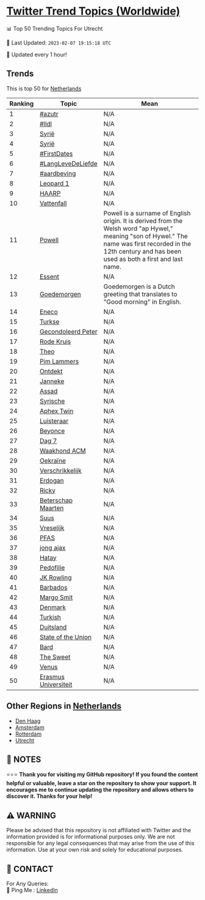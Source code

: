 [Twitter Trend Topics (Worldwide)](https://github.com/ErcinDedeoglu/Twitter-Trend-Topics)
==========


📊 Top 50 Trending Topics For Utrecht

📆 Last Updated: `2023-02-07 19:15:18 UTC`

🔧 Updated every 1 hour!


## Trends

This is top 50 for [Netherlands](</Netherlands>)

| Ranking | Topic | Mean |
| ------- | ------------ | ------------ |
| 1 | [#azutr](http://twitter.com/search?q=%23azutr) | N/A |
| 2 | [#lldl](http://twitter.com/search?q=%23lldl) | N/A |
| 3 | [Syrië](http://twitter.com/search?q=Syri%c3%ab) | N/A |
| 4 | [Syrië](http://twitter.com/search?q=Syri%c3%ab) | N/A |
| 5 | [#FirstDates](http://twitter.com/search?q=%23FirstDates) | N/A |
| 6 | [#LangLeveDeLiefde](http://twitter.com/search?q=%23LangLeveDeLiefde) | N/A |
| 7 | [#aardbeving](http://twitter.com/search?q=%23aardbeving) | N/A |
| 8 | [Leopard 1](http://twitter.com/search?q=Leopard+1) | N/A |
| 9 | [HAARP](http://twitter.com/search?q=HAARP) | N/A |
| 10 | [Vattenfall](http://twitter.com/search?q=Vattenfall) | N/A |
| 11 | [Powell](http://twitter.com/search?q=Powell) | Powell is a surname of English origin. It is derived from the Welsh word "ap Hywel," meaning "son of Hywel." The name was first recorded in the 12th century and has been used as both a first and last name. |
| 12 | [Essent](http://twitter.com/search?q=Essent) | N/A |
| 13 | [Goedemorgen](http://twitter.com/search?q=Goedemorgen) | Goedemorgen is a Dutch greeting that translates to "Good morning" in English. |
| 14 | [Eneco](http://twitter.com/search?q=Eneco) | N/A |
| 15 | [Turkse](http://twitter.com/search?q=Turkse) | N/A |
| 16 | [Gecondoleerd Peter](http://twitter.com/search?q=Gecondoleerd+Peter) | N/A |
| 17 | [Rode Kruis](http://twitter.com/search?q=Rode+Kruis) | N/A |
| 18 | [Theo](http://twitter.com/search?q=Theo) | N/A |
| 19 | [Pim Lammers](http://twitter.com/search?q=Pim+Lammers) | N/A |
| 20 | [Ontdekt](http://twitter.com/search?q=Ontdekt) | N/A |
| 21 | [Janneke](http://twitter.com/search?q=Janneke) | N/A |
| 22 | [Assad](http://twitter.com/search?q=Assad) | N/A |
| 23 | [Syrische](http://twitter.com/search?q=Syrische) | N/A |
| 24 | [Aphex Twin](http://twitter.com/search?q=Aphex+Twin) | N/A |
| 25 | [Luisteraar](http://twitter.com/search?q=Luisteraar) | N/A |
| 26 | [Beyonce](http://twitter.com/search?q=Beyonce) | N/A |
| 27 | [Dag 7](http://twitter.com/search?q=Dag+7) | N/A |
| 28 | [Waakhond ACM](http://twitter.com/search?q=Waakhond+ACM) | N/A |
| 29 | [Oekraïne](http://twitter.com/search?q=Oekra%c3%afne) | N/A |
| 30 | [Verschrikkelijk](http://twitter.com/search?q=Verschrikkelijk) | N/A |
| 31 | [Erdogan](http://twitter.com/search?q=Erdogan) | N/A |
| 32 | [Ricky](http://twitter.com/search?q=Ricky) | N/A |
| 33 | [Beterschap Maarten](http://twitter.com/search?q=Beterschap+Maarten) | N/A |
| 34 | [Suus](http://twitter.com/search?q=Suus) | N/A |
| 35 | [Vreselijk](http://twitter.com/search?q=Vreselijk) | N/A |
| 36 | [PFAS](http://twitter.com/search?q=PFAS) | N/A |
| 37 | [jong ajax](http://twitter.com/search?q=jong+ajax) | N/A |
| 38 | [Hatay](http://twitter.com/search?q=Hatay) | N/A |
| 39 | [Pedofilie](http://twitter.com/search?q=Pedofilie) | N/A |
| 40 | [JK Rowling](http://twitter.com/search?q=JK+Rowling) | N/A |
| 41 | [Barbados](http://twitter.com/search?q=Barbados) | N/A |
| 42 | [Margo Smit](http://twitter.com/search?q=Margo+Smit) | N/A |
| 43 | [Denmark](http://twitter.com/search?q=Denmark) | N/A |
| 44 | [Turkish](http://twitter.com/search?q=Turkish) | N/A |
| 45 | [Duitsland](http://twitter.com/search?q=Duitsland) | N/A |
| 46 | [State of the Union](http://twitter.com/search?q=State+of+the+Union) | N/A |
| 47 | [Bard](http://twitter.com/search?q=Bard) | N/A |
| 48 | [The Sweet](http://twitter.com/search?q=The+Sweet) | N/A |
| 49 | [Venus](http://twitter.com/search?q=Venus) | N/A |
| 50 | [Erasmus Universiteit](http://twitter.com/search?q=Erasmus+Universiteit) | N/A |



## Other Regions in [Netherlands](</Netherlands>)

* [Den Haag](</Netherlands/Den Haag.md>)
* [Amsterdam](</Netherlands/Amsterdam.md>)
* [Rotterdam](</Netherlands/Rotterdam.md>)
* [Utrecht](</Netherlands/Utrecht.md>)



## 📝 NOTES

⭐⭐⭐ **Thank you for visiting my GitHub repository! If you found the content helpful or valuable, leave a star on the repository to show your support. It encourages me to continue updating the repository and allows others to discover it. Thanks for your help!**


## ⚠️ WARNING

Please be advised that this repository is not affiliated with Twitter and the information provided is for informational purposes only. We are not responsible for any legal consequences that may arise from the use of this information. Use at your own risk and solely for educational purposes.


## 📨 CONTACT

 For Any Queries:  
            🏓 Ping Me : [LinkedIn](https://www.linkedin.com/in/ercindedeoglu/)
